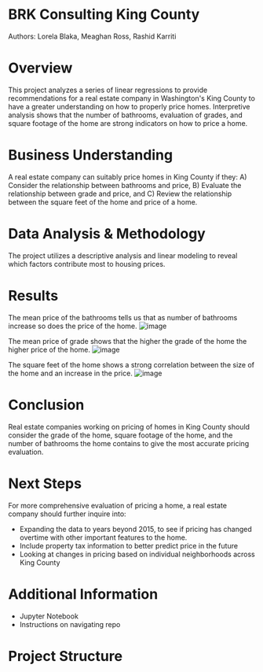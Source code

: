 # BRK Consulting King County
Authors: Lorela Blaka, Meaghan Ross, Rashid Karriti
# Overview
This project analyzes a series of linear regressions to provide recommendations for a real estate company in Washington's King County to have a greater understanding on how to properly price homes. Interpretive analysis shows that the number of bathrooms, evaluation of grades, and square footage of the home are strong indicators on how to price a home. 
# Business Understanding 
A real estate company can suitably price homes in King County if they: A) Consider the relationship between bathrooms and price, B) Evaluate the relationship between grade and price, and C) Review the relationship between the square feet of the home and price of a home.
# Data Analysis & Methodology
The project utilizes a descriptive analysis and linear modeling to reveal which factors contribute most to housing prices. 
# Results
The mean price of the bathrooms tells us that as number of bathrooms increase so does the price of the home. 
![image](https://user-images.githubusercontent.com/82670256/130840042-8200ffe0-0915-4593-955d-57662aa8c14d.png)


The mean price of grade shows that the higher the grade of the home the higher price of the home.
![image](https://user-images.githubusercontent.com/82670256/130840054-bff52739-19a0-4bea-8d85-91c9d9824851.png)

The square feet of the home shows a strong correlation between the size of the home and an increase in the price. 
![image](https://user-images.githubusercontent.com/82670256/130846320-d5548e41-1bbb-4e27-b1b5-62986d8c5232.png)

# Conclusion 
Real estate companies working on pricing of homes in King County should consider the grade of the home, square footage of the home, and the number of bathrooms the home contains to give the most accurate pricing evaluation.  
# Next Steps
For more comprehensive evaluation of pricing a home, a real estate company should further inquire into:
- Expanding the data to years beyond 2015, to see if pricing has changed overtime with other important features to the home.
- Include property tax information to better predict price in the future
- Looking at changes in pricing based on individual neighborhoods across King County

# Additional Information 

- Jupyter Notebook
- Instructions on navigating repo 


# Project Structure 
